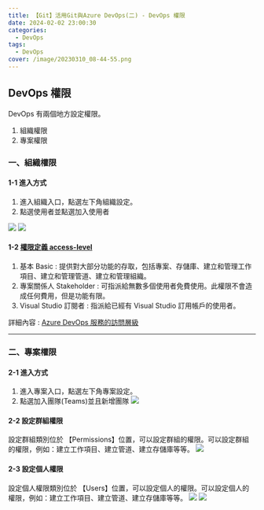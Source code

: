 ```yaml
---
title: 【Git】活用Git與Azure DevOps(二) - DevOps 權限
date: 2024-02-02 23:00:30
categories:
  - DevOps
tags:
  - DevOps
cover: /image/20230310_08-44-55.png
---
```


## DevOps 權限
DevOps 有兩個地方設定權限。
1. 組織權限
2. 專案權限

### 一、組織權限
#### 1-1 進入方式
1. 進入組織入口，點選左下角組織設定。
2. 點選使用者並點選加入使用者

![](/image/20240202_23-16-39.png)
![](/image/20240202_23-07-04.png)

#### 1-2 [權限定義 access-level](https://learn.microsoft.com/en-us/azure/devops/organizations/security/access-levels?view=azure-devops)
1. 基本 Basic : 提供對大部分功能的存取，包括專案、存儲庫、建立和管理工作項目、建立和管理管道、建立和管理組織。
2. 專案關係人 Stakeholder : 可指派給無數多個使用者免費使用。此權限不會造成任何費用，但是功能有限。
3. Visual Studio 訂閱者 : 指派給已經有 Visual Studio 訂用帳戶的使用者。
  
詳細內容 : [Azure DevOps 服務的訪問層級](https://learn.microsoft.com/zh-tw/azure/devops/organizations/security/access-levels?view=azure-devops)

---

### 二、專案權限
#### 2-1 進入方式
1. 進入專案入口，點選左下角專案設定。
2. 點選加入團隊(Teams)並且新增團隊
![](/image/20240202_23-24-04.png)

#### 2-2 設定群組權限
設定群組類別位於 【Permissions】位置，可以設定群組的權限。可以設定群組的權限，例如：建立工作項目、建立管道、建立存儲庫等等。
![](/image/20240202_23-26-33.png)

#### 2-3 設定個人權限
設定個人權限類別位於 【Users】位置，可以設定個人的權限。可以設定個人的權限，例如：建立工作項目、建立管道、建立存儲庫等等。
![](/image/20240202_23-26-55.png)
![](/image/20240202_23-27-55.png)
